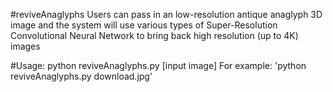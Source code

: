 #reviveAnaglyphs
Users can pass in an low-resolution antique anaglyph 3D image and the system will use various types of Super-Resolution Convolutional Neural Network to bring back high resolution (up to 4K) images

#Usage:
python reviveAnaglyphs.py [input image]
For example: 'python reviveAnaglyphs.py download.jpg'
